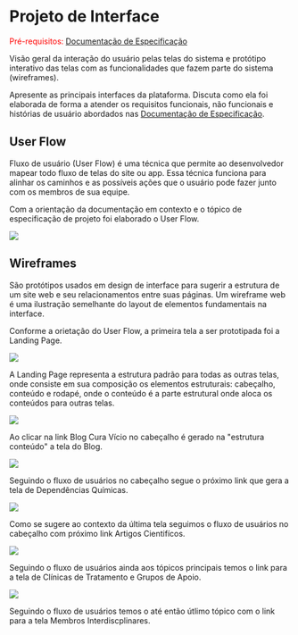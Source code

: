 # Projeto de Interface

<span style="color:red">Pré-requisitos: <a href="2-Especificação do Projeto.md"> Documentação de Especificação</a></span>

Visão geral da interação do usuário pelas telas do sistema e protótipo interativo das telas com as funcionalidades que fazem parte do sistema (wireframes).

 Apresente as principais interfaces da plataforma. Discuta como ela foi elaborada de forma a atender os requisitos funcionais, não funcionais e histórias de usuário abordados nas <a href="2-Especificação do Projeto.md"> Documentação de Especificação</a>.

## User Flow

Fluxo de usuário (User Flow) é uma técnica que permite ao desenvolvedor mapear todo fluxo de telas do site ou app. Essa técnica funciona para alinhar os caminhos e as possíveis ações que o usuário pode fazer junto com os membros de sua equipe.

Com a orientação da documentação em contexto e o tópico de especificação de projeto foi elaborado o User Flow. 

<img src="https://user-images.githubusercontent.com/86859418/164817012-1468a075-d570-40e3-8daa-0981fb09b942.jpg">

## Wireframes

São protótipos usados em design de interface para sugerir a estrutura de um site web e seu relacionamentos entre suas páginas. Um wireframe web é uma ilustração semelhante do layout de elementos fundamentais na interface.

Conforme a orietação do User Flow, a primeira tela a ser prototipada foi a Landing Page.

<img src="https://user-images.githubusercontent.com/86859418/164994591-179bfca8-9dbe-431d-a101-3f50eb2b03d2.jpg">

A Landing Page representa a estrutura padrão para todas as outras telas, onde consiste em sua composição os elementos estruturais: cabeçalho, conteúdo e rodapé, onde o conteúdo é a parte estrutural onde aloca os conteúdos para outras telas.

<img src="https://user-images.githubusercontent.com/86859418/164994954-aab84eb6-dc52-4d92-b04e-f720dd0754af.jpg">

Ao clicar na link Blog Cura Vício no cabeçalho é gerado na "estrutura conteúdo" a tela do Blog. 

<img src="https://user-images.githubusercontent.com/86859418/164995383-d6a1c37a-029a-4757-bed1-056a7968593e.jpg">

Seguindo o fluxo de usuários no cabeçalho segue o próximo link que gera a tela de Dependências Químicas.

<img src="https://user-images.githubusercontent.com/86859418/164995241-74c59c12-d63b-4d61-b221-eb6406225b19.jpg">

Como se sugere ao contexto da última tela seguimos o fluxo de usuários no cabeçalho com próximo link Artigos Cientifícos.

<img src="https://user-images.githubusercontent.com/86859418/164996139-1e39c526-8033-4012-b40b-d1cbd1aaf9a6.jpg">

Seguindo o fluxo de usuários ainda aos tópicos principais temos o link para a tela de Clínicas de Tratamento e Grupos de Apoio.

<img src="https://user-images.githubusercontent.com/86859418/164996303-33e3429e-f3f8-4439-93c3-cb48b11a2cb4.jpg">

Seguindo o fluxo de usuários temos o até então útlimo tópico com o link para a tela Membros Interdiscplinares.

